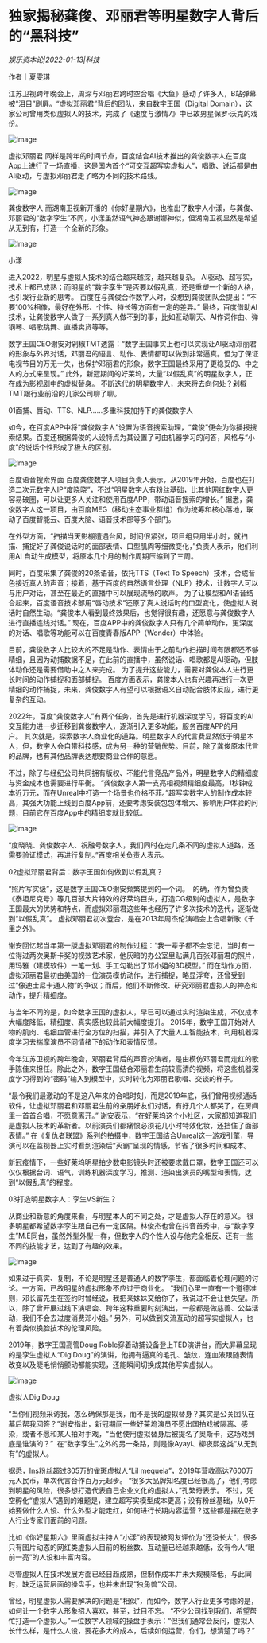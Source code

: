 # 独家揭秘龚俊、邓丽君等明星数字人背后的“黑科技”

*娱乐资本论|2022-01-13|科技*

作者｜夏雯琪

江苏卫视跨年晚会上，周深与邓丽君跨时空合唱《大鱼》感动了许多人，B站弹幕被“泪目”刷屏。“虚拟邓丽君”背后的团队，来自数字王国（Digital Domain），这家公司曾用类似虚拟人的技术，完成了《速度与激情7》中已故男星保罗·沃克的戏份。

![Image](https://inews.gtimg.com/newsapp_bt/0/14417093475/641)

虚拟邓丽君 同样是跨年的时间节点，百度结合AI技术推出的龚俊数字人在百度App上进行了一场直播，这是国内首个“可交互超写实虚拟人”，唱歌、说话都是由AI驱动，与虚拟邓丽君走了略为不同的技术路线。

![Image](https://inews.gtimg.com/newsapp_match/0/14417093607/0)

龚俊数字人 而湖南卫视新开播的《你好星期六》，也推出了数字人小漾，与龚俊、邓丽君的“数字孪生”不同，小漾虽然语气神态跟谢娜神似，但湖南卫视显然是希望从无到有，打造一个全新的形象。

![Image](https://inews.gtimg.com/newsapp_bt/0/14417093539/641)

小漾

进入2022，明星与虚拟人技术的结合越来越深，越来越复杂。 AI驱动、超写实，技术上都已成熟；而明星的“数字孪生”是否要以假乱真，还是重塑一个新的人格，也引发行业新的思考。 百度在与龚俊合作数字人时，没想到龚俊团队会提出：“不要100%相像，最好在外形、个性、特长等方面有一定的差异。” 最终，百度借助AI技术，让龚俊数字人做了一系列真人做不到的事，比如互动聊天、AI作词作曲、弹钢琴、唱歌跳舞、直播卖货等等。

数字王国CEO谢安对剁椒TMT透露：“数字王国事实上也可以实现让AI驱动邓丽君的形象与外界对话，邓丽君的语言、动作、表情都可以做到非常逼真。但为了保证电视节目的万无一失，也保护邓丽君的形象，数字王国最终采用了更稳妥的、中之人的方式来呈现。” 此外，新冠期间的好莱坞，大量“以假乱真”的明星数字人，正在成为影视剧中的虚拟替身。 不断迭代的明星数字人，未来将去向何处？剁椒TMT跟行业前沿的几家公司聊了聊。

01面捕、唇动、TTS、NLP……多重科技加持下的龚俊数字人

如今，在百度APP中将“龚俊数字人”设置为语音搜索助理，“龚俊”便会为你播报搜索结果。百度还根据龚俊的人设特点为其设置了可由机器学习的问答，风格与“小度”的说话个性形成了极大的区别。

![Image](https://inews.gtimg.com/newsapp_bt/0/14417093449/641)

百度语音搜索界面 百度龚俊数字人项目负责人表示，从2019年开始，百度也在打造二次元数字人IP“度晓晓”，不过“明星数字人有粉丝基础，比其他网红数字人更容易破圈，可以让更多人关注和使用百度APP，带动语音搜索的增长。” 据悉，龚俊数字人这一项目，由百度MEG（移动生态事业群组）作为统筹和核心落地，联动了百度智能云、百度大脑、语音技术部等多个部门。

在外型方面，“扫描当天影棚遭遇台风，时间很紧张，项目组只用半小时，就扫描、捕捉好了龚俊说话时的面部表情、口型肌肉等细微变化，”负责人表示，他们利用AI 自动生成模型，将原本几个月的制作周期压缩到了三周。

同时，百度采集了龚俊的20条语音，依托TTS（Text To Speech）技术，合成音色接近真人的声音；接着，基于百度的自然语言处理（NLP）技术，让数字人可以与用户对话，甚至在最近的直播中可以展现流畅的歌声。 为了让模型和AI语音结合起来，百度语音技术部用“唇动技术”还原了真人说话时的口型变化，使虚拟人说话时自然生动。“龚俊本人看到最终效果后，也觉得很有趣，还愿意与龚俊数字人进行直播连线对话。” 现在，百度APP中的龚俊数字人只有几个简单动作，更深度的对话、唱歌等功能可以在百度青春版APP（Wonder）中体验。

目前，龚俊数字人比较大的不足是动作、表情由于之前动作扫描时间有限都还不够精细，且因为动捕数据不足，在此前的直播中，虽然说话、唱歌都是AI驱动，但肢体动作还是需要借助中之人来完成。 为了提升这些能力，需要对龚俊本人进行更长时间的动作捕捉和面部捕捉。 百度方面表示，龚俊本人也有兴趣再进行一次更精细的动作捕捉，未来，龚俊数字人有望可以根据语义自动配合肢体反应，进行更复杂的互动。

2022年，百度“龚俊数字人”有两个任务，首先是进行机器深度学习，将百度的AI交互能力进一步迁移到龚俊数字人，逐渐引入更多功能，服务百度APP的用户。 其次就是，探索数字人商业化的道路。明星数字人的代言费显然低于明星本人，但，数字人会自带科技感，成为另一种的营销优势。目前，除了龚俊原本代言的品牌，也有其他品牌表达想要商业合作的意愿。

不过，除了与经纪公司共同拥有版权、不能代言竞品产品外，明星数字人的精细度与资金成本也需要进行平衡。 “龚俊数字人第一支亮相视频精细度最高，1秒钟成本近万元，而在Unreal中打造一个场景也价格不菲。”超写实数字人的制作成本较高，其强大功能上线到百度App前，还要考虑安装包包体增大、影响用户体验的问题，目前它在百度App中的精细度就比较低。

![Image](https://inews.gtimg.com/newsapp_bt/0/14417093442/641)

“度晓晓、龚俊数字人、祝融号数字人，我们同时在走几条不同的虚拟人道路，还需要验证模式，再进行复制。”百度相关负责人表示。

02虚拟邓丽君背后：数字王国如何做到以假乱真？

“照片写实级”，这是数字王国CEO谢安频繁提到的一个词。  的确，作为曾负责《泰坦尼克号》等几百部大片特效的好莱坞巨头，打造CG级别的虚拟人，是数字王国最大的优势和特点，而虚拟邓丽君这些年也经历了许多次技术的迭代，逐渐做到“以假乱真”。 虚拟邓丽君初次登台，是在2013年周杰伦演唱会上合唱新歌《千里之外》。

谢安回忆起当年第一版虚拟邓丽君的制作过程：“我一辈子都不会忘记，当时有一位得过两次奥斯卡奖的视效艺术家，他灰暗的办公室里贴满几百张邓丽君的照片，用玛雅（建模软件）一笔一划、手工勾勒出了邓小姐的3D模型。” 而在动作方面，虚拟邓丽君最初由美国的一位演员模仿动作，进行捕捉，略显浮夸，还曾受到过“像迪士尼卡通人物”的争议；而后，他们不断修改、研究邓丽君虚拟人的神态和动作，提升精细度。

与当年不同的是，如今数字王国的虚拟人，早已可以通过实时渲染生成，不仅成本大幅度降低，精细度、真实感也较此前大幅度提升。 2015年，数字王国开始对人物的肌肉、毛细血管进行全方位的扫描，并引入了大量人工智能技术，利用机器深度学习去揣摩演员不同情绪下的动作和表情反馈。

今年江苏卫视的跨年晚会，邓丽君背后的声音扮演者，是由模仿邓丽君而走红的歌手陈佳来担任。除此之外，数字王国结合邓丽君生前较高清的视频，将这些机器深度学习得到的“密码”输入到模型中，实时转化为邓丽君歌唱、交谈的样子。

“最令我们最激动的不是这八年来的合唱时刻，而是2019年底，我们曾用视频通话软件，让虚拟邓丽君和邓丽君生前的亲朋好友们对话，有好几个人都哭了，在房间里一首首合唱，不愿意离开。” 谢安表示，“在好莱坞这个小社区，大家都知道我们是虚拟人技术的革新者。以前演员们都痛恨必须花几小时特效化妆，还挡住了面部表情。” 在《复仇者联盟》系列的拍摄中，数字王国结合Unreal这一游戏引擎，导演可以在监视器上实时看到渲染后“灭霸”呈现的情感，节省了很多时间和成本。

新冠疫情下，一些好莱坞明星拍少数电影镜头时还被要求戴口罩，数字王国还可以仅仅根据台词、语气，训练机器深度学习，推测、渲染出演员的嘴型和表情，达到“以假乱真”的程度。

03打造明星数字人：孪生VS新生？

从商业和新意的角度来看，与明星本人的不同之处，才是虚拟人存在的意义。 很多明星都希望数字孪生跟自己有一定区隔。林俊杰也曾在抖音首秀中，与“数字孪生”M.E同台，虽然外型外型一样，但数字人的个性人设与他完全相反、还有一些不同的技能才艺，达到了有趣的效果。

![Image](https://inews.gtimg.com/newsapp_bt/0/14417093447/641)

如果过于真实、复制，不论是明星还是普通人的数字孪生，都面临着伦理问题的讨论。一方面，已故明星的虚拟形象不应过于商业化。 “我们心里一直有一个道德准则，邓长富先生在签约时曾经说，我把亲妹妹交给你了，我说过不会让他失望。所以，除了曾开展过线下演唱会、跨年这种重要时刻演出，一般都是做慈善、公益活动，我们不会去过度消费邓小姐。” 另外，可以做到交流互动的超写实虚拟人，也有着类似换脸技术的伦理风险。

2019年，数字王国高管Doug Roble穿着动捕设备登上TED演讲台，而大屏幕呈现的是孪生虚拟人“DigiDoug”的演讲，他拥有逼真的毛孔、皱纹，连血液跟随表情改变以及睫毛悄悄颤动都能实现，还能瞬间切换成其他写实虚拟人。

![Image](https://inews.gtimg.com/newsapp_bt/0/14417093448/641)

虚拟人DigiDoug

“当你们视频采访我，怎么确保那是我，而不是我的虚拟替身？其实是公关团队在幕后帮我回答？”谢安指出，新冠期间一些好莱坞演员不愿出国拍戏被隔离、感染，或者不愿和某人拍对手戏，“当他使用虚拟替身后被提名了奥斯卡，这场戏到底是谁演的？”  在“数字孪生”之外的另一条路，则是像Ayayi、柳夜熙这类“从无到有”的虚拟人。

据悉，Ins粉丝超过305万的雀斑虚拟人“Lil mequela”，2019年营收高达7600万元人民币，单次代言合作百万元起步。 “很多大品牌知名度已经很高了，他们考虑到明星的风险，很多想打造代表自己企业文化的虚拟人，”孔繁奇表示。 不过，凭空孵化“虚拟人”遇到的难题是，建立超写实模型成本更高；没有粉丝基础，从0开始要做什么人设、什么外型才能走红，如何进行长期内容运营？这些都是摆在数字人行业专家们面前的问题。

比如《你好星期六》里面虚拟主持人“小漾”的表现被网友评价为“还没长大”，很多只有图片动态的网红类虚拟人目前的粉丝数、互动量已经越来越低，没有令人“眼前一亮”的人设和丰富内容。

尽管虚拟人在技术发展方面已经日趋成熟，但制作成本并未大规模降低，与此同时，缺乏运营层面的操盘手，也并未出现“独角兽”公司。

曾经，明星虚拟人需要解决的问题是“相似”，而如今，数字人行业更多考虑的是，如何让一个数字人形象招人喜欢，甚至，过目不忘。 “不少公司找到我们，希望帮忙打造一个虚拟人。”一位数字人领域的操盘手表示：“但我们通常会反问，虚拟人长什么样，是什么人设，要花多大的成本，后续如何运营，你们，想清楚了吗？”

